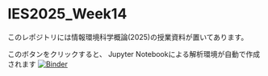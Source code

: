 # IES2025_Week14

このレポジトリには情報環境科学概論(2025)の授業資料が置いてあります。 

このボタンをクリックすると、 Jupyter Notebookによる解析環境が自動で作成されます  [![Binder](https://binder.cs.rcos.nii.ac.jp/badge_logo.svg)](https://binder.cs.rcos.nii.ac.jp/v2/gh/MakotoASAOKA/IES2023_Week14/main)
